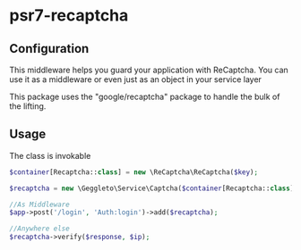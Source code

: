 # psr7-recaptcha

## Configuration

This middleware helps you guard your application with ReCaptcha.
You can use it as a middleware or even just as an object in your service layer

This package uses the "google/recaptcha" package to handle the bulk of the lifting.
   
## Usage

The class is invokable

```php
$container[Recaptcha::class] = new \ReCaptcha\ReCaptcha($key);

$recaptcha = new \Geggleto\Service\Captcha($container[Recaptcha::class]);

//As Middleware
$app->post('/login', 'Auth:login')->add($recaptcha);

//Anywhere else
$recaptcha->verify($response, $ip);

```
 
 
 
